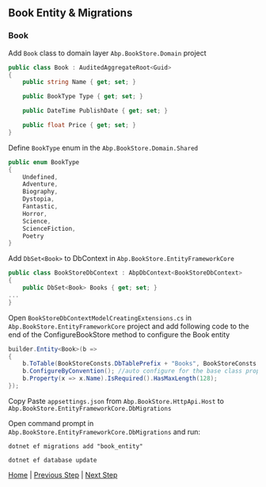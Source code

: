 ## Book Entity & Migrations

### Book

Add `Book` class to domain layer `Abp.BookStore.Domain` project

```csharp
public class Book : AuditedAggregateRoot<Guid>
{
    public string Name { get; set; }

    public BookType Type { get; set; }

    public DateTime PublishDate { get; set; }

    public float Price { get; set; }
}
```

Define `BookType` enum in the `Abp.BookStore.Domain.Shared`

```csharp
public enum BookType
{
    Undefined,
    Adventure,
    Biography,
    Dystopia,
    Fantastic,
    Horror,
    Science,
    ScienceFiction,
    Poetry
}
```

Add `DbSet<Book>` to DbContext in `Abp.BookStore.EntityFrameworkCore`

```csharp
public class BookStoreDbContext : AbpDbContext<BookStoreDbContext>
{
    public DbSet<Book> Books { get; set; }
...
}
```

Open `BookStoreDbContextModelCreatingExtensions.cs` in `Abp.BookStore.EntityFrameworkCore` project and add following code to the end of the ConfigureBookStore method to configure the Book entity

```csharp
builder.Entity<Book>(b =>
{
    b.ToTable(BookStoreConsts.DbTablePrefix + "Books", BookStoreConsts.DbSchema);
    b.ConfigureByConvention(); //auto configure for the base class props
    b.Property(x => x.Name).IsRequired().HasMaxLength(128);
});
```

Copy Paste `appsettings.json` from `Abp.BookStore.HttpApi.Host` to `Abp.BookStore.EntityFrameworkCore.DbMigrations`

Open command prompt in `Abp.BookStore.EntityFrameworkCore.DbMigrations` and run:

`dotnet ef migrations add "book_entity"`

`dotnet ef database update`

[Home](./../../../README.md) | [Previous Step](StepByStep/../../Step2/Step2.md) | [Next Step](StepByStep/../../Step4/Step4.md)
